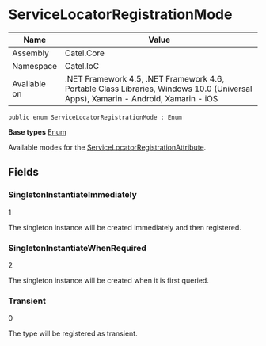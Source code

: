 

# ServiceLocatorRegistrationMode

Name|Value
---|---
Assembly|Catel.Core
Namespace|Catel.IoC
Available on|.NET Framework 4.5, .NET Framework 4.6, Portable Class Libraries, Windows 10.0 (Universal Apps), Xamarin - Android, Xamarin - iOS

```
public enum ServiceLocatorRegistrationMode : Enum
```

**Base types**
[Enum]()


Available modes for the [ServiceLocatorRegistrationAttribute](#).



## Fields

### SingletonInstantiateImmediately
1

The singleton instance will be created immediately and then registered.



### SingletonInstantiateWhenRequired
2

The singleton instance will be created when it is first queried.



### Transient
0

The type will be registered as transient.



